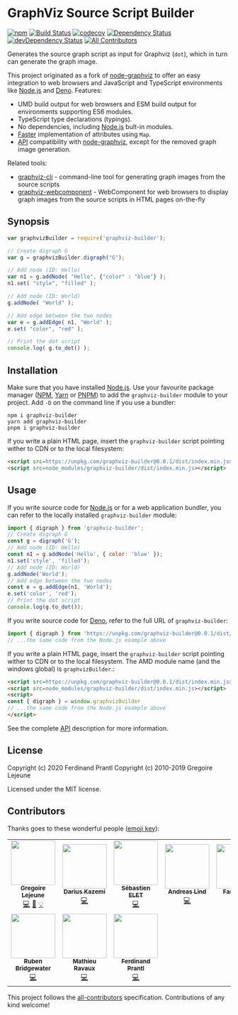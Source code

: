 # GraphViz Source Script Builder

[![npm](https://img.shields.io/npm/v/graphviz-builder)](https://www.npmjs.com/package/graphviz-builder#top)
[![Build Status](https://travis-ci.org/prantlf/graphviz-builder.svg?branch=master)](https://travis-ci.org/prantlf/graphviz-builder)
[![codecov](https://codecov.io/gh/prantlf/graphviz-builder/branch/master/graph/badge.svg)](https://codecov.io/gh/prantlf/graphviz-builder)
[![Dependency Status](https://david-dm.org/prantlf/graphviz-builder.svg)](https://david-dm.org/prantlf/graphviz-builder)
[![devDependency Status](https://david-dm.org/prantlf/graphviz-builder/dev-status.svg)](https://david-dm.org/prantlf/graphviz-builder#info=devDependencies)
[![All Contributors](https://img.shields.io/badge/all_contributors-10-orange.svg?style=flat-square)](#contributors)

Generates the source graph script as input for Graphviz (`dot`), which in turn can generate the graph image.

This project originated as a fork of [node-graphviz] to offer an easy integration to web browsers and JavaScript and TypeScript environments like [Node.js] and [Deno]. Features:

* UMD build output for web browsers and ESM build output for environments supporting ES6 modules.
* TypeScript type declarations (typings).
* No dependencies, including [Node.js] bult-in modules.
* [Faster](perf/README.md) implementation of attributes using `Map`.
* [API] compatibility with [node-graphviz], except for the removed graph image generation.

Related tools:

* [graphviz-cli] - command-line tool for generating graph images from the source scripts
* [graphviz-webcomponent] - WebComponent for web browsers to display graph images from the source scripts in HTML pages on-the-fly

## Synopsis

```js
var graphvizBuilder = require('graphviz-builder');

// Create digraph G
var g = graphvizBuilder.digraph("G");

// Add node (ID: Hello)
var n1 = g.addNode( "Hello", {"color" : "blue"} );
n1.set( "style", "filled" );

// Add node (ID: World)
g.addNode( "World" );

// Add edge between the two nodes
var e = g.addEdge( n1, "World" );
e.set( "color", "red" );

// Print the dot script
console.log( g.to_dot() );
```

## Installation

Make sure that you have installed [Node.js]. Use your favourite package manager ([NPM], [Yarn] or [PNPM]) to add the `graphviz-builder` module to your project. Add `-D` on the command line if you use a bundler:

```
npm i graphviz-builder
yarn add graphviz-builder
pnpm i graphviz-builder
```

If you write a plain HTML page, insert the `graphviz-builder` script pointing wither to CDN or to the local filesystem:

```html
<script src=https://unpkg.com/graphviz-builder@0.0.1/dist/index.min.js></script>
<script src=node_modules/graphviz-builder/dist/index.min.js></script>
```

## Usage

If you write source code for [Node.js] or for a web application bundler, you can refer to the locally installed `graphviz-builder` module:

```js
import { digraph } from 'graphviz-builder';
// Create digraph G
const g = digraph('G');
// Add node (ID: Hello)
const n1 = g.addNode('Hello', { color: 'blue' });
n1.set('style', 'filled');
// Add node (ID: World)
g.addNode('World');
// Add edge between the two nodes
const e = g.addEdge(n1, 'World');
e.set('color', 'red');
// Print the dot script
console.log(g.to_dot());
```

If you write source code for [Deno], refer to the full URL of `graphviz-builder`:

```js
import { digraph } from 'https://unpkg.com/graphviz-builder@0.0.1/dist/index.min.mjs';
// ...the same code from the Node.js example above
```

If you write a plain HTML page, insert the `graphviz-builder` script pointing wither to CDN or to the local filesystem. The AMD module name (and the windows global) is `graphvizBuilder`.:

```html
<script src=https://unpkg.com/graphviz-builder@0.0.1/dist/index.min.js></script>
<script src=node_modules/graphviz-builder/dist/index.min.js></script>
<script>
const { digraph } = window.graphvizBuilder
// ...the same code from the Node.js example above
</script>
```

See the complete [API] description for more information.

## License

Copyright (c) 2020 Ferdinand Prantl
Copyright (c) 2010-2019 Gregoire Lejeune

Licensed under the MIT license.

## Contributors

Thanks goes to these wonderful people ([emoji key](https://github.com/kentcdodds/all-contributors#emoji-key)):

<!-- ALL-CONTRIBUTORS-LIST:START - Do not remove or modify this section -->
<!-- prettier-ignore-start -->
<!-- markdownlint-disable -->
<table>
  <tr>
    <td align="center"><a href="http://lejeun.es"><img src="https://avatars1.githubusercontent.com/u/15168?v=4" width="100px;" alt=""/><br /><sub><b>Gregoire Lejeune</b></sub></a><br /><a href="https://github.com/prantlf/graphviz-builder/commits?author=glejeune" title="Code">💻</a> <a href="https://github.com/prantlf/graphviz-builder/commits?author=glejeune" title="Documentation">📖</a> <a href="#example-glejeune" title="Examples">💡</a></td>
    <td align="center"><a href="https://tinysubversions.com"><img src="https://avatars3.githubusercontent.com/u/266454?v=4" width="100px;" alt=""/><br /><sub><b>Darius Kazemi</b></sub></a><br /><a href="https://github.com/prantlf/graphviz-builder/commits?author=dariusk" title="Code">💻</a></td>
    <td align="center"><a href="https://github.com/SebastienElet"><img src="https://avatars0.githubusercontent.com/u/541937?v=4" width="100px;" alt=""/><br /><sub><b>Sébastien ELET</b></sub></a><br /><a href="https://github.com/prantlf/graphviz-builder/commits?author=SebastienElet" title="Code">💻</a></td>
    <td align="center"><a href="https://github.com/papandreou"><img src="https://avatars3.githubusercontent.com/u/373545?v=4" width="100px;" alt=""/><br /><sub><b>Andreas Lind</b></sub></a><br /><a href="https://github.com/prantlf/graphviz-builder/commits?author=papandreou" title="Code">💻</a></td>
    <td align="center"><a href="http://www.blakmatrix.com"><img src="https://avatars3.githubusercontent.com/u/91209?v=4" width="100px;" alt=""/><br /><sub><b>Farrin Reid</b></sub></a><br /><a href="https://github.com/prantlf/graphviz-builder/commits?author=blakmatrix" title="Code">💻</a></td>
    <td align="center"><a href="https://pahen.se"><img src="https://avatars3.githubusercontent.com/u/353888?v=4" width="100px;" alt=""/><br /><sub><b>Patrik Henningsson</b></sub></a><br /><a href="https://github.com/prantlf/graphviz-builder/commits?author=pahen" title="Code">💻</a></td>
    <td align="center"><a href="https://github.com/pooriaazimi"><img src="https://avatars2.githubusercontent.com/u/814637?v=4" width="100px;" alt=""/><br /><sub><b>Pooria Azimi</b></sub></a><br /><a href="https://github.com/prantlf/graphviz-builder/commits?author=pooriaazimi" title="Code">💻</a></td>
  </tr>
  <tr>
    <td align="center"><a href="https://twitter.com/BridgeAR"><img src="https://avatars2.githubusercontent.com/u/8822573?v=4" width="100px;" alt=""/><br /><sub><b>Ruben Bridgewater</b></sub></a><br /><a href="https://github.com/prantlf/graphviz-builder/commits?author=BridgeAR" title="Code">💻</a></td>
    <td align="center"><a href="https://github.com/mathieuravaux"><img src="https://avatars1.githubusercontent.com/u/38495?v=4" width="100px;" alt=""/><br /><sub><b>Mathieu Ravaux</b></sub></a><br /><a href="https://github.com/prantlf/graphviz-builder/commits?author=mathieuravaux" title="Code">💻</a></td>
    <td align="center"><a href="https://github.com/prantlf"><img src="https://avatars3.githubusercontent.com/u/733193?s=460&v=4" width="100px;" alt=""/><br /><sub><b>Ferdinand Prantl</b></sub></a><br /><a href="https://github.com/prantlf/graphviz-builder/commits?author=prantlf" title="Code">💻</a></td>
  </tr>
</table>

<!-- markdownlint-enable -->
<!-- prettier-ignore-end -->
<!-- ALL-CONTRIBUTORS-LIST:END -->

This project follows the [all-contributors] specification. Contributions of any kind welcome!

[all-contributors]: https://github.com/kentcdodds/all-contributors#readme
[node-graphviz]: http://github.com/glejeune/node-graphviz#readme
[graphviz-cli]: https://github.com/prantlf/graphviz-cli#readme
[graphviz-webcomponent]: https://github.com/prantlf/graphviz-webcomponent#readme
[Node.js]: https://nodejs.org/
[Deno]: https://deno.land/
[NPM]: https://docs.npmjs.com/cli/npm
[Yarn]: https://classic.yarnpkg.com/docs/cli/
[PNPM]: https://pnpm.js.org/pnpm-cli
[API]: API.md
